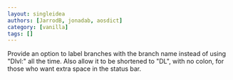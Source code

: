 ```yaml
---
layout: singleidea
authors: [JarrodB, jonadab, aosdict]
category: [vanilla]
tags: []
---
```

Provide an option to label branches with the branch name instead of using "Dlvl:" all the time. Also allow it to be shortened to "DL", with no colon, for those who want extra space in the status bar.
